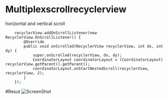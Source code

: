 # Multiplexscrollrecyclerview
horizontal and vertical scroll

        recyclerView.addOnScrollListener(new RecyclerView.OnScrollListener() {
            @Override
            public void onScrolled(RecyclerView recyclerView, int dx, int dy) {
                super.onScrolled(recyclerView, dx, dy);
                CoordinatorLayout coordinatorLayout = (CoordinatorLayout) recyclerView.getParent().getParent();
                coordinatorLayout.onStartNestedScroll(recyclerView, recyclerView, 2);
            }
        });
#Resut
![ScreenShot](https://github.com/sangcomz/Multiplexscrollrecyclerview/blob/master/image/image.png)
